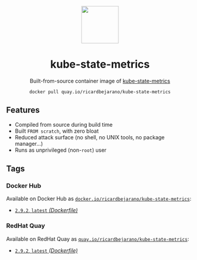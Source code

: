 <div align="center">
	<p><img src="https://em-content.zobj.net/thumbs/160/apple/325/stethoscope_1fa7a.png" width="100px"></p>
	<h1>kube-state-metrics</h1>
	<p>Built-from-source container image of <a href="https://github.com/kubernetes/kube-state-metrics">kube-state-metrics</a></p>
	<code>docker pull quay.io/ricardbejarano/kube-state-metrics</code>
</div>


## Features

* Compiled from source during build time
* Built `FROM scratch`, with zero bloat
* Reduced attack surface (no shell, no UNIX tools, no package manager...)
* Runs as unprivileged (non-`root`) user


## Tags

### Docker Hub

Available on Docker Hub as [`docker.io/ricardbejarano/kube-state-metrics`](https://hub.docker.com/r/ricardbejarano/kube-state-metrics):

- [`2.9.2`, `latest` *(Dockerfile)*](Dockerfile)

### RedHat Quay

Available on RedHat Quay as [`quay.io/ricardbejarano/kube-state-metrics`](https://quay.io/repository/ricardbejarano/kube-state-metrics):

- [`2.9.2`, `latest` *(Dockerfile)*](Dockerfile)

